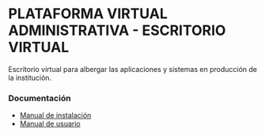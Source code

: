 # PLATAFORMA VIRTUAL ADMINISTRATIVA - ESCRITORIO VIRTUAL

Escritorio virtual para albergar las aplicaciones y sistemas en producción de la institución.

### Documentación

* [Manual de instalación](./INSTALL.md)
* [Manual de usuario](./docs/MANUAL.md)